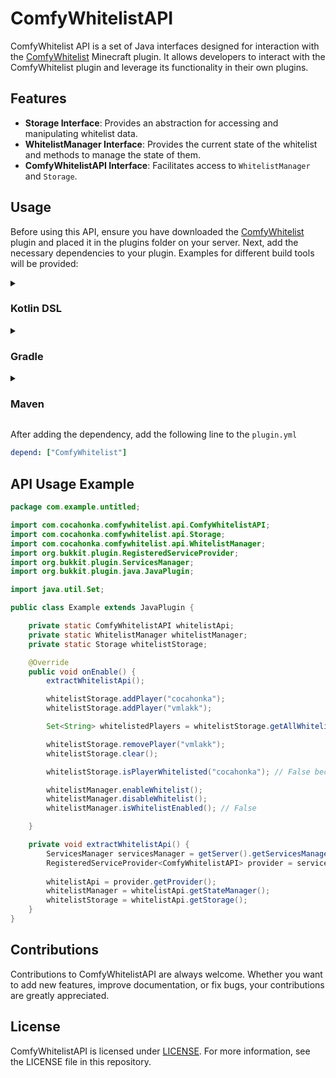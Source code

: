 # ComfyWhitelistAPI

ComfyWhitelist API is a set of Java interfaces designed for interaction with the 
[ComfyWhitelist](https://github.com/cocahonka/comfy-whitelist) Minecraft plugin.
It allows developers to interact with the ComfyWhitelist plugin and leverage its functionality in their own plugins.

## Features

- **Storage Interface**: Provides an abstraction for accessing and manipulating whitelist data.
- **WhitelistManager Interface**: Provides the current state of the whitelist and methods to manage the state of them.
- **ComfyWhitelistAPI Interface**: Facilitates access to `WhitelistManager` and `Storage`.

## Usage

Before using this API, ensure you have downloaded the [ComfyWhitelist](https://github.com/cocahonka/comfy-whitelist) 
plugin and placed it in the plugins folder on your server. Next, add the necessary dependencies to your plugin. 
Examples for different build tools will be provided:

<details><summary><h3>Kotlin DSL</h3></summary>

```kotlin
repositories {
    maven(url = "https://jitpack.io")
}

dependencies {
    compileOnly("com.github.cocahonka:comfy-whitelist-api:1.0.0")
}
```

</details>
<details><summary><h3>Gradle</h3></summary>

```groovy
repositories {
    maven { url 'https://jitpack.io' }
}

dependencies {
    compileOnly 'com.github.cocahonka:comfy-whitelist-api:1.0.0'
}
```

</details>
<details><summary><h3>Maven</h3></summary>

```xml
<repositories>
    <repository>
        <id>jitpack.io</id>
        <url>https://jitpack.io</url>
    </repository>
</repositories>

<dependency>
    <groupId>com.github.cocahonka</groupId>
    <artifactId>comfy-whitelist-api</artifactId>
    <version>1.0.0</version>
</dependency>
```

</details>

After adding the dependency, add the following line to the `plugin.yml`
```yaml
depend: ["ComfyWhitelist"]
```

## API Usage Example
```java
package com.example.untitled;

import com.cocahonka.comfywhitelist.api.ComfyWhitelistAPI;
import com.cocahonka.comfywhitelist.api.Storage;
import com.cocahonka.comfywhitelist.api.WhitelistManager;
import org.bukkit.plugin.RegisteredServiceProvider;
import org.bukkit.plugin.ServicesManager;
import org.bukkit.plugin.java.JavaPlugin;

import java.util.Set;

public class Example extends JavaPlugin {

    private static ComfyWhitelistAPI whitelistApi;
    private static WhitelistManager whitelistManager;
    private static Storage whitelistStorage;

    @Override
    public void onEnable() {
        extractWhitelistApi();

        whitelistStorage.addPlayer("cocahonka");
        whitelistStorage.addPlayer("vmlakk");

        Set<String> whitelistedPlayers = whitelistStorage.getAllWhitelistedPlayers(); // cocahonka, vmlakk

        whitelistStorage.removePlayer("vmlakk");
        whitelistStorage.clear();

        whitelistStorage.isPlayerWhitelisted("cocahonka"); // False because the clear() function was called

        whitelistManager.enableWhitelist();
        whitelistManager.disableWhitelist();
        whitelistManager.isWhitelistEnabled(); // False

    }

    private void extractWhitelistApi() {
        ServicesManager servicesManager = getServer().getServicesManager();
        RegisteredServiceProvider<ComfyWhitelistAPI> provider = servicesManager.getRegistration(ComfyWhitelistAPI.class);
        
        whitelistApi = provider.getProvider();
        whitelistManager = whitelistApi.getStateManager();
        whitelistStorage = whitelistApi.getStorage();
    }
}

```

## Contributions

Contributions to ComfyWhitelistAPI are always welcome. 
Whether you want to add new features, improve documentation, or fix bugs, your contributions are greatly appreciated.

## License

ComfyWhitelistAPI is licensed under [LICENSE](LICENSE). For more information, see the LICENSE file in this repository.
